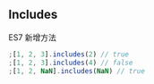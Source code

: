 ## Includes

ES7 新增方法

```javascript
;[1, 2, 3].includes(2) // true
;[1, 2, 3].includes(4) // false
;[1, 2, NaN].includes(NaN) // true
```
